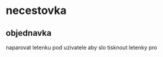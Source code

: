 necestovka
==========



objednavka
----------

naparovat letenku pod uzivatele aby slo tisknout letenky pro 
